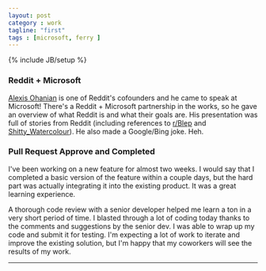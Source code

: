 ```yaml
---
layout: post
category : work
tagline: "first"
tags : [microsoft, ferry ]
---
```

{% include JB/setup %}

### Reddit + Microsoft 

[Alexis Ohanian](http://alexisohanian.com/) is one of Reddit's cofounders and he came to speak at Microsoft! There's a Reddit + Microsoft partnership in the works, so he gave an overview of what Reddit is and what their goals are. His presentation was full of stories from Reddit (including references to [r/Blep](https://www.reddit.com/r/Blep/) and [Shitty_Watercolour](https://www.reddit.com/r/Shitty_Watercolour/)). He also made a Google/Bing joke. Heh.

### Pull Request Approve and Completed

I've been working on a new feature for almost two weeks. I would say that I completed a basic version of the feature within a couple days, but the hard part was actually integrating it into the existing product. It was a great learning experience. 


A thorough code review with a senior developer helped me learn a ton in a very short period of time. I blasted through a lot of coding today thanks to the comments and suggestions by the senior dev. I was able to wrap up my code and submit it for testing. I'm expecting a lot of work to iterate and improve the existing solution, but I'm happy that my coworkers will see the results of my work.

---